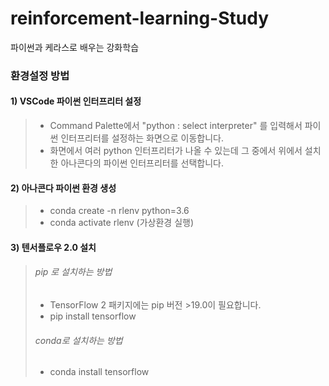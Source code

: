 # reinforcement-learning-Study
파이썬과 케라스로 배우는 강화학습

### 환경설정 방법

#### 1) VSCode 파이썬 인터프리터 설정
> * Command Palette에서 "python : select interpreter" 를 입력해서 파이썬 인터프리터를 설정하는 화면으로 이동합니다.
> * 화면에서 여러 python 인터프리터가 나올 수 있는데 그 중에서 위에서 설치한 아나콘다의 파이썬 인터프리터를 선택합니다.

#### 2) 아나콘다 파이썬 환경 생성

> * conda create -n rlenv python=3.6
> * conda activate rlenv (가상환경 실행)

#### 3) 텐서플로우 2.0 설치

> ###### pip 로 설치하는 방법
> * TensorFlow 2 패키지에는 pip 버전 >19.0이 필요합니다.
> * pip install tensorflow <br>
> ###### conda로 설치하는 방법
> * conda install tensorflow
